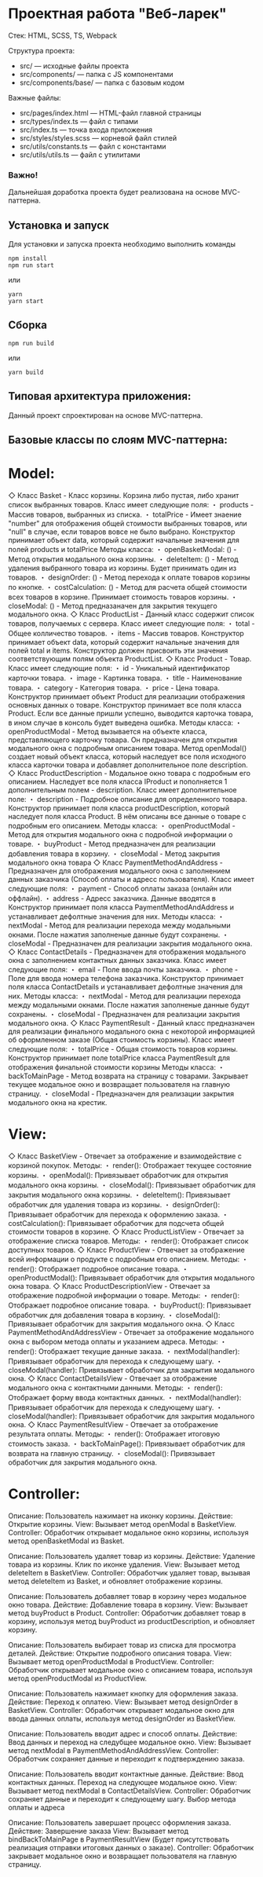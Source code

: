 # Проектная работа "Веб-ларек"

Стек: HTML, SCSS, TS, Webpack

Структура проекта:
- src/ — исходные файлы проекта
- src/components/ — папка с JS компонентами
- src/components/base/ — папка с базовым кодом

Важные файлы:
- src/pages/index.html — HTML-файл главной страницы
- src/types/index.ts — файл с типами
- src/index.ts — точка входа приложения
- src/styles/styles.scss — корневой файл стилей 
- src/utils/constants.ts — файл с константами
- src/utils/utils.ts — файл с утилитами

### Важно!
Дальнейшая доработка проекта будет реализована на основе MVC-паттерна.

## Установка и запуск
Для установки и запуска проекта необходимо выполнить команды

```
npm install
npm run start
```

или

```
yarn
yarn start
```
## Сборка

```
npm run build
```

или

```
yarn build
```

## Типовая архитектура приложения:

Данный проект спроектирован на основе MVC-паттерна.

## Базовые классы по слоям MVC-паттерна:

# Model:
◇ Класс Basket - Класс корзины. Корзина либо пустая, либо хранит список выбранных товаров.
  Класс имеет следующие поля:
    ・ products - Массив товаров, выбранных из списка.
    ・ totalPrice - Имеет знаение "number" для отображения общей стоимости выбранных товаров, или "null" в случае, если товаров вовсе не было выбрано.
  Конструктор принимает объект data, который содержит начальные значения для полей products и totalPrice
  Методы класса:
    ・ openBasketModal: () - Метод открытия модального окна корзины.
    ・ deleteItem: () - Метод удаления выбранного товара из корзины. Будет принимать один из товаров.
    ・ designOrder: () - Метод перехода к оплате товаров корзины по кнопке.
    ・ costCalculation: () - Метод для расчета общей стоимости всех товаров в корзине. Принимает стоимость товаров корзины.
    ・ closeModal: () - Метод предназаначен для закрытия текущего модального окна.
◇ Класс ProductList - Данный класс содержит список товаров, получаемых с сервера.
  Класс имеет следующие поля:
    ・ total - Общее колличество товаров.
    ・ items - Массив товаров.
  Конструктор принимает объект data, который содержит начальные значения для полей total и items. Конструктор должен присвоить эти значения соответствующим полям объекта ProductList.
◇ Класс Product - Товар.
  Класс имеет следующие поля:
    ・ id - Уникальный идентификатор карточки товара.
    ・ image - Картинка товара.
    ・ title - Наименование товара.
    ・ category - Категория товара.
    ・ price - Цена товара.
  Конструктор принимает объект Product для реализации отображения основных данных о товаре. Конструктор принимает все поля класса Product. Если все данные пришли успешно, выводится карточка товара, в ином случае в консоль будет выведена ошибка.
  Методы класса:
    ・ openProductModal - Метод вызывается на объекте класса, представляющего карточку товара. Он предназначен для открытия модального окна с подробным описанием товара. Метод openModal() создает новый объект класса, который наследует все поля исходного класса карточки товара и добавляет дополнительное поле description.
◇ Класс ProductDescription - Модальное окно товара с подробным его описанием. Наследует все поля класса IProduct и пополняется 1 дополнительным полем - description.
  Класс имеет дополнительное поле:
    ・ description - Подробное описание для определенного товара.
  Конструктор принимает поля класса productDescription, который наследует поля класса Product. В нём описаны все данные о товаре с подробным его описанием.
  Методы класса:
    ・ openProductModal - Метод для открытия модального окна с подробной информации о товаре.
    ・ buyProduct - Метод предназначен для реализации добавления товара в корзину.
    ・ closeModal - Метод закрытия модального окна товара
◇ Класс PaymentMethodAndAddress - Предназначен для отображения модального окна с заполнением данных заказчика (Способ оплаты и адресс пользователя).
  Класс имеет следующие поля:
    ・ payment - Способ оплаты заказа (онлайн или оффлайн).
    ・ address - Адресс заказчика. Данные вводятся в
  Конструктор принимает поля класса PaymentMethodAndAddress и устанавливает дефолтные значения для них.
  Методы класса:
    ・ nextModal - Метод для реализации перехода между модальными окнами. После нажатия заполненые данные будут сохранены.
    ・ closeModal - Предназначен для реализации закрытия модального окна.
◇ Класс ContactDetails - Предназначен для отображения модального окна с заполнением контактных данных заказчика.
  Класс имеет следующие поля:
   ・ email - Поле ввода почты заказчика.
   ・ phone - Поле для ввода номера телефона заказчика.
  Конструктор принимает поля класса  ContactDetails и устанавливает дефолтные значения для них.
  Методы класса:
   ・ nextModal - Метод для реализации перехода между модальными окнами. После нажатия заполненые данные будут сохранены.
   ・ closeModal - Предназначен для реализации закрытия модального окна.
◇ Класс PaymentResult - Данный класс предназначен для реализации финального модального окна с некоторой информацией об оформленном заказе (Общая стоимость корзины).
  Класс имеет следующие поля:
   ・ totalPrice - Общая стоимость товаров корзины.
  Конструктор принимает поле totalPrice класса PaymentResult для отображения финальной стоимости корзины
  Методы класса:
   ・ backToMainPage - Метод возврата на страницу с товарами. Закрывает текущее модальное окно и возвращает пользователя на главную страницу.
   ・ closeModal - Предназначен для реализации закрытия модального окна на крестик.
# View:
◇ Класс BasketView - Отвечает за отображение и взаимодействие с корзиной покупок.
  Методы:
  ・ render(): Отображает текущее состояние корзины.
  ・ openModal(): Привязывает обработчик для открытия модального окна корзины.
  ・ closeModal(): Привязывает обработчик для закрытия модального окна корзины.
  ・ deleteItem(): Привязывает обработчик для удаления товара из корзины.
  ・ designOrder(): Привязывает обработчик для перехода к оформлению заказа.
  ・ costCalculation(): Привязывает обработчик для подсчета общей стоимости товаров в корзине.
◇ Класс ProductListView - Отвечает за отображение списка товаров.
  Методы:
  ・ render(): Отображает список доступных товаров.
◇ Класс ProductView - Отвечает за отображение всей информации о продукте с подробным его описанием.
  Методы:
  ・ render(): Отображает подробное описание товара.
  ・ openProductModal(): Привязывает обработчик для открытия модального окна товара.
◇ Класс ProductDescriptionView - Отвечает за отображение подробной информации о товаре.
  Методы:
  ・ render(): Отображает подробное описание товара.
  ・ buyProduct(): Привязывает обработчик для добавления товара в корзину.
  ・ closeModal(): Привязывает обработчик для закрытия модального окна.
◇ Класс PaymentMethodAndAddressView - Отвечает за отображение модального окна с выбором метода оплаты и указанием адреса.
  Методы:
  ・ render(): Отображает текущие данные заказа.
  ・ nextModal(handler): Привязывает обработчик для перехода к следующему шагу.
  ・ closeModal(handler): Привязывает обработчик для закрытия модального окна.
◇ Класс ContactDetailsView - Отвечает за отображение модального окна с контактными данными.
  Методы:
  ・ render(): Отображает форму ввода контактных данных.
  ・ nextModal(handler): Привязывает обработчик для перехода к следующему шагу.
  ・ closeModal(handler): Привязывает обработчик для закрытия модального окна.
◇ Класс PaymentResultView - Отвечает за отображение результата оплаты.
  Методы:
  ・ render(): Отображает итоговую стоимость заказа.
  ・ backToMainPage(): Привязывает обработчик для возврата на главную страницу.
  ・ closeModal(): Привязывает обработчик для закрытия модального окна.

# Controller:
Описание: Пользователь нажимает на иконку корзины.
Действие: Открытие корзины.
View: Вызывает метод openModal в BasketView.
Controller: Обработчик открывает модальное окно корзины, используя метод openBasketModal из Basket.

Описание: Пользователь удаляет товар из корзины.
Действие: Удаление товара из корзины. Клик по иконке удаления.
View: Вызывает метод deleteItem в BasketView.
Controller: Обработчик удаляет товар, вызывая метод deleteItem из Basket, и обновляет отображение корзины.

Описание: Пользователь добавляет товар в корзину через модальное окно товара.
Действие: Добавление товара в корзину.
View: Вызывает метод buyProduct в Product.
Controller: Обработчик добавляет товар в корзину, используя метод buyProduct из productDescription, и обновляет корзину.

Описание: Пользователь выбирает товар из списка для просмотра деталей.
Действие: Открытие подробного описания товара.
View: Вызывает метод openProductModal в ProductView.
Controller: Обработчик открывает модальное окно с описанием товара, используя метод openProductModal из ProductView.

Описание: Пользователь нажимает кнопку для оформления заказа.
Действие: Переход к оплатею.
View: Вызывает метод designOrder в BasketView.
Controller: Обработчик открывает модальное окно для ввода данных оплаты, используя метод designOrder из BasketView.

Описание: Пользователь вводит адрес и способ оплаты.
Действие: Ввод данных и переход на следубщее модальное окно.
View: Вызывает метод nextModal в PaymentMethodAndAddressView.
Controller: Обработчик сохраняет данные и переходит к подтверждению заказа.

Описание: Пользователь вводит контактные данные.
Действие: Ввод контактных данных. Переход на следующее модальное окно.
View: Вызывает метод nextModal в ContactDetailsView.
Controller: Обработчик сохраняет данные и переходит к следующему шагу.
Выбор метода оплаты и адреса

Описание: Пользователь завершает процесс оформления заказа.
Действие: Завершение заказа
View: Вызывает метод bindBackToMainPage в PaymentResultView (Будет присутствовать реализация отправки итоговых данных о заказе).
Controller: Обработчик закрывает модальное окно и возвращает пользователя на главную страницу.
